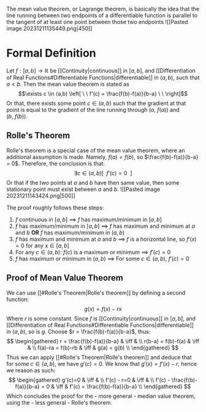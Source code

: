 The mean value theorem, or Lagrange theorem, is basically the idea that the line running between two endpoints of a differentiable function is parallel to the tangent of at least one point between those two endpoints
![[Pasted image 20231211135449.png|450]]

# Formal Definition
Let $f:[a,b] \to \mathbb{R}$ be [[Continuity|continuous]] in $[a,b]$, and [[Differentiation of Real Functions#Differentiable Functions|differentiable]] in $(a,b)$, such that $a<b$. Then the mean value theorem is stated as $$\exists c \in (a,b) \left[  \ \ f'(c) = \frac{f(b)-f(a)}{b-a} \ \  \right]$$
Or that, there exists some point $c \in (a,b)$ such that the gradient at that point is equal to the gradient of the line running through $(a,\ f(a))$ and $(b,\ f(b))$.

## Rolle's Theorem
Rolle's theorem is a special case of the mean value theorem, where an additional assumption is made. Namely, $f(a)=f(b)$, so $\frac{f(b)-f(a)}{b-a} = 0$. Therefore, the conclusion is that: $$\exists c \in (a,b) \left[  \ \ f'(c) = 0 \ \  \right]$$
Or that if the two points at $a$ and $b$ have then same value, then some stationary point must exist between $a$ and $b$.
![[Pasted image 20231211143424.png|500]]

The proof roughly follows these steps:
1. $f$ continuous in $[a,b]$ $\implies$ $f$ has maximum/minimum in $[a,b]$
2. $f$ has maximum/minimum in $[a,b]$ $\implies$ $f$ has maximum and minimum at $a$ and $b$ **OR** $f$ has maximum/minimum in $(a,b)$
3. $f$ has maximum and minimum at $a$ and $b$ $\implies$ $f$ is a horizontal line, so $f'(x)=0$ for any $x \in[a,b]$
4. For any $c \in (a,b)$: $f(c)$ is a maximum or minimum $\implies$ $f'(c)=0$
5. $f$ has maximum or minimum in $(a,b)$ $\implies$ For some $c \in (a,b)$, $f'(c)=0$

## Proof of Mean Value Theorem
We can use [[#Rolle's Theorem|Rolle's theorem]] by defining a second function: $$g(x)=f(x)-rx$$Where $r$ is some constant. Since $f$ is [[Continuity|continuous]] in $[a,b]$, and [[Differentiation of Real Functions#Differentiable Functions|differentiable]] in $(a,b)$, so is $g$. Choose $r = \frac{f(b)-f(a)}{b-a}$, thus: 
$$
\begin{gathered}
r = \frac{f(b)-f(a)}{b-a} & \iff & \\
r(b-a) = f(b)-f(a) & \iff & \\
f(a)-ra = f(b)-rb & \iff & g(a) = g(b) \\
\end{gathered}
$$
Thus we can apply [[#Rolle's Theorem|Rolle's theorem]] and deduce that for some $c \in (a,b)$, we have $g'(c)=0$. We know that $g'(x) = f'(x) - r$, hence we reason as such:
$$
\begin{gathered}
g'(c)=0 & \iff & \\
f'(c) - r=0 & \iff & \\
f'(c) - \frac{f(b)-f(a)}{b-a} = 0 & \iff & f'(c) = \frac{f(b)-f(a)}{b-a} \\
\end{gathered}
$$
Which concludes the proof for the - more general - median value theorem, using the - less general - Rolle's theorem.
